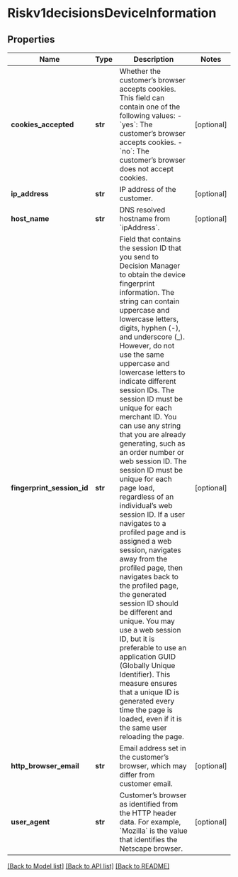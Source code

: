 # Riskv1decisionsDeviceInformation

## Properties
Name | Type | Description | Notes
------------ | ------------- | ------------- | -------------
**cookies_accepted** | **str** | Whether the customer’s browser accepts cookies. This field can contain one of the following values: - &#x60;yes&#x60;: The customer’s browser accepts cookies. - &#x60;no&#x60;: The customer’s browser does not accept cookies.  | [optional] 
**ip_address** | **str** | IP address of the customer.  | [optional] 
**host_name** | **str** | DNS resolved hostname from &#x60;ipAddress&#x60;. | [optional] 
**fingerprint_session_id** | **str** | Field that contains the session ID that you send to Decision Manager to obtain the device fingerprint information. The string can contain uppercase and lowercase letters, digits, hyphen (-), and underscore (_). However, do not use the same uppercase and lowercase letters to indicate different session IDs.  The session ID must be unique for each merchant ID. You can use any string that you are already generating, such as an order number or web session ID.  The session ID must be unique for each page load, regardless of an individual’s web session ID. If a user navigates to a profiled page and is assigned a web session, navigates away from the profiled page, then navigates back to the profiled page, the generated session ID should be different and unique. You may use a web session ID, but it is preferable to use an application GUID (Globally Unique Identifier). This measure ensures that a unique ID is generated every time the page is loaded, even if it is the same user reloading the page.  | [optional] 
**http_browser_email** | **str** | Email address set in the customer’s browser, which may differ from customer email.  | [optional] 
**user_agent** | **str** | Customer’s browser as identified from the HTTP header data. For example, &#x60;Mozilla&#x60; is the value that identifies the Netscape browser.  | [optional] 

[[Back to Model list]](../README.md#documentation-for-models) [[Back to API list]](../README.md#documentation-for-api-endpoints) [[Back to README]](../README.md)


